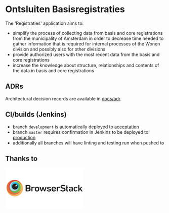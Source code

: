 # Ontsluiten Basisregistraties

The 'Registraties' application aims to:
- simplify the process of collecting data from basis and core registrations from the municipality of Amsterdam in order to decrease time needed to gather information that is required for internal processes of the Wonen division and possibly also for other divisions
- provide authorized users with the most recent data from the basis and core registrations
- increase the knowledge about structure, relationships and contents of the data in basis and core registrations

## ADRs
Architectural decision records are available in [docs/adr](./docs/adr/README.md).

## CI/builds (Jenkins)
- branch `development` is automatically deployed to [acceptation](https://acc.registraties.amsterdam.nl)
- branch `master` requires confirmation in Jenkins to be deployed to [production](https://registraties.amsterdam.nl)
- additionally all branches will have linting and testing run when pushed to

## Thanks to
<a href="http://browserstack.com/"><img src="app/images/browserstack-logo-600x315.png" height="130" alt="BrowserStack Logo" /></a>
